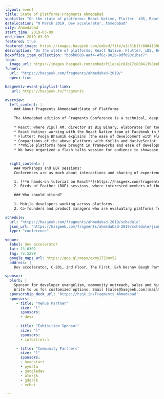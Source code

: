 ```yaml
---
layout: event
title: State of platforms:Fragments Ahmedabad
subtitle: "On the state of platforms: React Native, Flutter, iOS, React"
datelocation: "9 March 2019, Dev accelerator, Ahmedabad"
city: Ahmedabad
start_time: 2019-03-09
end_time: 2019-03-09
featured: true
featured_image: https://images.hasgeek.com/embed/file/a1c81b17c80041398eebb8c724324860
description: "On the state of platforms: React Native, Flutter, iOS, React"
boxoffice_item_collection: "bbbb8608-aaf4-4f6c-802b-8df890c1bac7"
logo:
  image_url: https://images.hasgeek.com/embed/file/a1c81b17c80041398eebb8c724324860
funnel:
  url: "https://hasgeek.com/fragments/ahmedabad-2019/"
  open: true

hasgeektv-event-playlist-link:
   url: https://hasgeek.tv/fragments

overview:
  left_content: |
    ### About Fragments Ahmedabad:State of Platforms
    
    The Ahmedabad edition of Fragments Conference is a technical, deep-dive conference, discussing:
    
    * React: where Vipul AM, director at Big Binary, elaborates [on tooling, resources and how to get started with React] (https://hasgeek.com/fragments/ahmedabad-2019/proposals/state-of-react-BDg5te9DaeahZN9kVaahRV)
    * React Native: working with the React Native team at Facebook in San Francisco, Parashuram explains [how you can build high quality applications with React Native](https://hasgeek.com/fragments/ahmedabad-2019/proposals/building-high-quality-mobile-apps-with-react-nativ-T4xVLyEQFFGKzgvNsdRuta)
    * Flutter: Pooja Bhaumik explains [the ease of development with Flutter in terms of reduced development times, ease of learning, and other technical features which make Flutter an attractive platform](https://hasgeek.com/fragments/ahmedabad-2019/proposals/flutter-a-nightmare-for-freelancers-jbAn8PKhyFgna44bvJ8fHf)
    * Comparisons of the above platforms with Kotlin and NativeScript: Arnav Gupta, known for his active involvement with the Android community, demonstrates [the pros and cons of different platforms by showing how he built an app using Kotlin, Flutter and NativeScript](https://hasgeek.com/fragments/ahmedabad-2019/proposals/what-i-learnt-by-building-the-exact-same-app-in-ko-NuZgd4bLfKkcck2yHEGRmg)
    * **While platforms have brought in frameworks and ease of development, at the heart of a good mobile app underlies sound engineering.** One such practice is that of end-to-end testing. Preeti Wadhwani argues about [the importance of E2E testing, in her talk at the conference](https://hasgeek.com/fragments/ahmedabad-2019/proposals/meet-my-new-friend-testing-Y5FuAn6jCmXDdyL7o72LtM)
    * We have organized a flash talks session for audience to showcase their open source work, and contribute to the above discussions. **See the full conference schedule [here](https://hasgeek.com/fragments/ahmedabad-2019/schedule)**
    
    
  right_content: |
    ### Workshops and BOF sessions:
    Conferences are as much about interactions and sharing of experiences, as they are about learning. Post-lunch, we have two tracks at Fragments Ahmedabad edition:

    1. [**A hands-on tutorial on React**](https://hasgeek.com/fragments/ahmedabad-2019/proposals/react-beginners-workshop-XgmZCjfvVLFYBAYotH8jeE)
    2. Birds of Feather (BOF) sessions, where interested members of the audience can join discussions on React Native, Flutter and NativeScript. [**See the schedule for more details**](https://hasgeek.com/fragments/ahmedabad-2019/schedule)

    ### Who should attend?
    
    1. Mobile developers working across platforms.
    2. Co-founders and product managers who are evaluating platforms for business and customer use cases.

schedule:
  url: "https://hasgeek.com/fragments/ahmedabad-2019/schedule"
  json_url: "https://hasgeek.com/fragments/ahmedabad-2019/schedule/json"
  type: "conference"

venue:
  label: Dev accelerator
  lat: 23.0302
  lng: 72.5299
  google_maps_url: https://goo.gl/maps/qxmy2TZ9mv52
  address: |
    Dev accelerator, C-201, 2nd Floor, The First, B/h Keshav Baugh Party Plot, Nr. Shivalik High-Street, Vastrapur, Ahmedabad-380015.

sponsor:
  blurb: |
    Sponsor for developer evangelism, community outreach, sales and hiring.
    Write to us for customized options. Email [sales@hasgeek.com](mailto:sales@hasgeek.com)
  sponsorship_deck_url: 'https://hsgk.in/Fragments_Ahmedabad'
  sponsors:
     - title: "Venue Partner"
       size: "l"
       sponsors:
       - devx
       
     - title: "Exhibition Sponsor"
       size: "l"
       sponsors:
       - infostretch

     - title: "Community Partners"
       size: "l"
       sponsors:
       - headstart
       - pydata
       - googledev
       - wtmrjk
       - gdgrjk
       - echai

---
```

